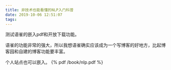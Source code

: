 ```yaml
---
title: 非技术也能看懂的NLP入门科普
date: 2019-10-06 12:51:07
tags:
---
```


测试语雀的嵌入pdf和开放下载功能。

语雀的功能非常的强大，所以我想语雀确实应该成为一个写博客的好地方，比起博客园和自建的博客功能要丰富。

个人站点也可以嵌入。
{% pdf /book/nlp.pdf %}